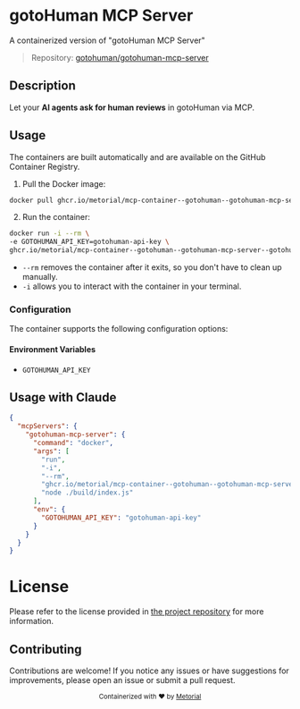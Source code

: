 
# gotoHuman MCP Server

A containerized version of "gotoHuman MCP Server"

> Repository: [gotohuman/gotohuman-mcp-server](https://github.com/gotohuman/gotohuman-mcp-server)

## Description

Let your **AI agents ask for human reviews** in gotoHuman via MCP.


## Usage

The containers are built automatically and are available on the GitHub Container Registry.

1. Pull the Docker image:

```bash
docker pull ghcr.io/metorial/mcp-container--gotohuman--gotohuman-mcp-server--gotohuman-mcp-server
```

2. Run the container:

```bash
docker run -i --rm \ 
-e GOTOHUMAN_API_KEY=gotohuman-api-key \
ghcr.io/metorial/mcp-container--gotohuman--gotohuman-mcp-server--gotohuman-mcp-server  "node ./build/index.js"
```

- `--rm` removes the container after it exits, so you don't have to clean up manually.
- `-i` allows you to interact with the container in your terminal.



### Configuration

The container supports the following configuration options:




#### Environment Variables

- `GOTOHUMAN_API_KEY`




## Usage with Claude

```json
{
  "mcpServers": {
    "gotohuman-mcp-server": {
      "command": "docker",
      "args": [
        "run",
        "-i",
        "--rm",
        "ghcr.io/metorial/mcp-container--gotohuman--gotohuman-mcp-server--gotohuman-mcp-server",
        "node ./build/index.js"
      ],
      "env": {
        "GOTOHUMAN_API_KEY": "gotohuman-api-key"
      }
    }
  }
}
```

# License

Please refer to the license provided in [the project repository](https://github.com/gotohuman/gotohuman-mcp-server) for more information.

## Contributing

Contributions are welcome! If you notice any issues or have suggestions for improvements, please open an issue or submit a pull request.

<div align="center">
  <sub>Containerized with ❤️ by <a href="https://metorial.com">Metorial</a></sub>
</div>
  